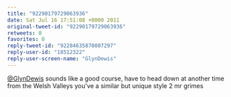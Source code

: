 ```yaml
---
title: "92290179729063936"
date: Sat Jul 16 17:51:08 +0000 2011
original-tweet-id: "92290179729063936"
retweets: 0
favorites: 0
reply-tweet-id: "92284635870007297"
reply-user-id: "18512322"
reply-user-screen-name: "GlynDewis"
---
```

<a href="https://twitter.com/GlynDewis">@GlynDewis</a> sounds like a good course, have to head down at another time from the Welsh Valleys you've a similar but unique style 2 mr grimes
